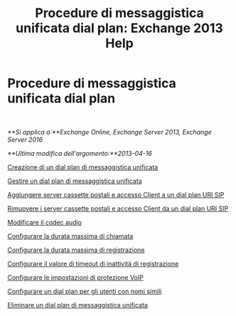 ﻿---
title: 'Procedure di messaggistica unificata dial plan: Exchange 2013 Help'
TOCTitle: Procedure di messaggistica unificata dial plan
ms:assetid: 1bda77c8-c4e2-4ae0-a001-76ae029bf843
ms:mtpsurl: https://technet.microsoft.com/it-it/library/JJ822152(v=EXCHG.150)
ms:contentKeyID: 50555545
ms.date: 05/22/2018
mtps_version: v=EXCHG.150
ms.translationtype: MT
---

# Procedure di messaggistica unificata dial plan

 

_**Si applica a:**Exchange Online, Exchange Server 2013, Exchange Server 2016_

_**Ultima modifica dell'argomento:**2013-04-16_

[Creazione di un dial plan di messaggistica unificata](create-a-um-dial-plan-exchange-2013-help.md)

[Gestire un dial plan di messaggistica unificata](manage-a-um-dial-plan-exchange-2013-help.md)

[Aggiungere server cassette postali e accesso Client a un dial plan URI SIP](add-mailbox-and-client-access-servers-to-a-sip-uri-dial-plan-exchange-2013-help.md)

[Rimuovere i server cassette postali e accesso Client da un dial plan URI SIP](remove-mailbox-and-client-access-servers-from-a-sip-uri-dial-plan-exchange-2013-help.md)

[Modificare il codec audio](change-the-audio-codec-exchange-2013-help.md)

[Configurare la durata massima di chiamata](configure-the-maximum-call-duration-exchange-2013-help.md)

[Configurare la durata massima di registrazione](configure-the-maximum-recording-duration-exchange-2013-help.md)

[Configurare il valore di timeout di inattività di registrazione](configure-the-recording-idle-time-out-value-exchange-2013-help.md)

[Configurare le impostazioni di protezione VoIP](configure-the-voip-security-setting-exchange-2013-help.md)

[Configurare un dial plan per gli utenti con nomi simili](configure-a-dial-plan-for-users-who-have-similar-names-exchange-2013-help.md)

[Eliminare un dial plan di messaggistica unificata](delete-a-um-dial-plan-exchange-2013-help.md)

